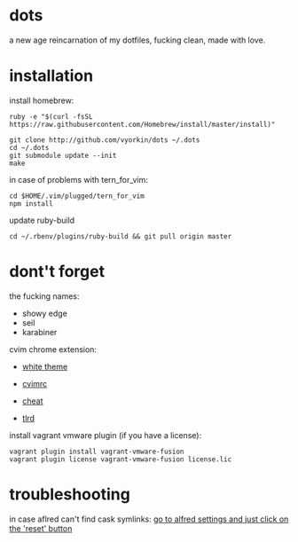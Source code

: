 dots
====

a new age reincarnation of my dotfiles, fucking clean, made with love.

installation
====

install homebrew:
```
ruby -e "$(curl -fsSL https://raw.githubusercontent.com/Homebrew/install/master/install)"
```

```
git clone http://github.com/vyorkin/dots ~/.dots
cd ~/.dots
git submodule update --init
make
```

in case of problems with tern_for_vim:
```
cd $HOME/.vim/plugged/tern_for_vim
npm install
```

update ruby-build

```
cd ~/.rbenv/plugins/ruby-build && git pull origin master
```

# dont't forget

the fucking names:

* showy edge
* seil
* karabiner

cvim chrome extension:
* [white theme](https://gist.github.com/vyorkin/711589d7f1a90954dec5)
* [cvimrc](https://gist.github.com/vyorkin/aa5abd74984fc77a17e5)

* [cheat](https://github.com/chrisallenlane/cheat)
* [tlrd](https://github.com/tldr-pages/tldr)

install vagrant vmware plugin (if you have a license):

```
vagrant plugin install vagrant-vmware-fusion
vagrant plugin license vagrant-vmware-fusion license.lic
```

# troubleshooting

in case aflred can't find cask symlinks:
[go to alfred settings and just click on the 'reset'
button](https://github.com/caskroom/homebrew-cask/issues/9685#issuecomment-77553432)
